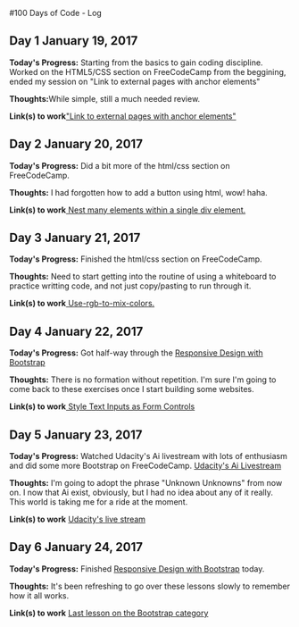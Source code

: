 #100 Days of Code - Log
<h2>Day 1 January 19, 2017</h2>
<b>Today's Progress:</b> 
Starting from the basics to gain coding discipline.
Worked on the HTML5/CSS section on FreeCodeCamp from the beggining, ended my session on "Link to external pages with anchor elements"

<b>Thoughts:</b>While simple, still a much needed review.

<b>Link(s) to work</b><a href="https://www.freecodecamp.com/challenges/link-to-external-pages-with-anchor-elements">"Link to external pages with anchor elements"</a>

<h2>Day 2 January 20, 2017</h2>
<b>Today's Progress:</b>
Did a bit more of the html/css section on FreeCodeCamp.

<b>Thoughts:</b> I had forgotten how to add a button using html, wow! haha.

<b>Link(s) to work</b><a href="https://www.freecodecamp.com/challenges/nest-many-elements-within-a-single-div-element"> Nest many elements within a single div element. </a>

<h2>Day 3 January 21, 2017</h2>
<b>Today's Progress:</b>
Finished the html/css section on FreeCodeCamp.

<b>Thoughts:</b> Need to start getting into the routine of using a whiteboard to practice writting code, and not just copy/pasting to run through it.

<b>Link(s) to work</b><a href="https://www.freecodecamp.com/challenges/use-rgb-to-mix-colors"> Use-rgb-to-mix-colors. </a>

<h2>Day 4 January 22, 2017</h2>
<b>Today's Progress:</b>
Got half-way through the <a href="https://www.freecodecamp.com/map-aside#nested-collapseResponsiveDesignwithBootstrap">Responsive Design with Bootstrap</a>

<b>Thoughts:</b> 
There is no formation without repetition. I'm sure I'm going to come back to these exercises once I start building some websites.

<b>Link(s) to work</b><a href="https://www.freecodecamp.com/challenges/style-text-inputs-as-form-controls"> Style Text Inputs as Form Controls</a>

<h2>Day 5 January 23, 2017</h2>
<b>Today's Progress:</b>
Watched Udacity's Ai livestream with lots of enthusiasm and did some more Bootstrap on FreeCodeCamp.
<a href="https://t.co/Ua13ASMoiR"> Udacity's Ai Livestream </a>

<b>Thoughts:</b> 
I'm going to adopt the phrase "Unknown Unknowns" from now on. I now that Ai exist, obviously, but I had no idea about any of it really. This world is taking me for a ride at the moment.

<b>Link(s) to work</b> 
<a href="https://t.co/Ua13ASMoiR"> Udacity's live stream</a>

<h2>Day 6 January 24, 2017</h2>
<b>Today's Progress:</b>
Finished <a href="https://www.freecodecamp.com/map-aside#nested-collapseResponsiveDesignwithBootstrap">Responsive Design with Bootstrap</a> today.

<b>Thoughts:</b> 
It's been refreshing to go over these lessons slowly to remember how it all works.

<b>Link(s) to work</b> 
<a href="https://www.freecodecamp.com/challenges/use-comments-to-clarify-code">Last lesson on the Bootstrap category</a>
